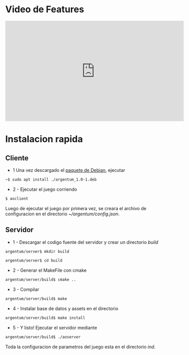 # Video de Features

<iframe width="560" height="315" src="https://www.youtube.com/embed/8L4Z-yWYZ-w" frameborder="0" allow="accelerometer; autoplay; encrypted-media; gyroscope; picture-in-picture" allowfullscreen></iframe>

# Instalacion rapida
 
## Cliente 
+ 1 Una vez descargado el [paquete de Debian](https://github.com/nicomatex/taller_argentum/releases/download/v1.1/argentum_1.0-1.deb), ejecutar 

```bash 
~$ sudo apt install ./argentum_1.0-1.deb 
```

+ 2 - Ejecutar el juego corriendo 

```bash
$ aoclient 
```

Luego de ejecutar el juego por primera vez, se creara el archivo de configuracion
en el directorio _~/argentum/config.json_.  

## Servidor 

+ 1 - Descargar el codigo fuente del servidor y crear un directorio _build_

```bash
argentum/server$ mkdir build
```

```bash
argentum/server$ cd build
```

+ 2 - Generar el MakeFile con cmake 

```bash
argentum/server/build$ cmake .. 
```

+ 3 - Compilar 

```bash
argentum/server/build$ make 
```

+ 4 - Instalar base de datos y assets en el directorio 

```bash
argentum/server/build$ make install 
```

+ 5 - Y listo! Ejecutar el servidor mediante 

```bash
argentum/server/build$ ./aoserver 
```

Toda la configuracion de parametros del juego esta en el directorio _ind_.
